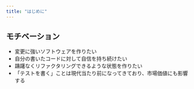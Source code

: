 ```yaml
---
title: "はじめに"
---
```


## モチベーション

- 変更に強いソフトウェアを作りたい
- 自分の書いたコードに対して自信を持ち続けたい
- 躊躇なくリファクタリングできるような状態を作りたい
- 「テストを書く」ことは現代当たり前になってきており、市場価値にも影響する
